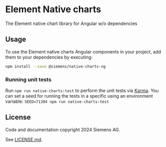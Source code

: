 # Element Native charts

The Element native chart library for Angular w/o dependencies

## Usage

To use the Element native charts Angular components in your project, add them to your dependencies
by executing:

```sh
npm install --save @siemens/native-charts-ng
```

### Running unit tests

Run `npm run native-charts:test` to perform the unit tests via [Karma](https://karma-runner.github.io).
You can set a seed for running the tests in a specific using an environment variable: `SEED=71384 npm run native-charts:test`

## License

Code and documentation copyright 2024 Siemens AG.

See [LICENSE.md](https://github.com/siemens/element/blob/main/LICENSE.md).
